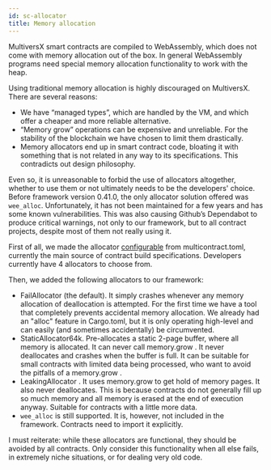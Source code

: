 ```yaml
---
id: sc-allocator
title: Memory allocation
---
```


[comment]: # (mx-abstract)

MultiversX smart contracts are compiled to WebAssembly, which does not come with memory allocation out of the box. In general WebAssembly programs need special memory allocation functionality to work with the heap.

Using traditional memory allocation is highly discouraged on MultiversX. There are several reasons:
- We have “managed types”, which are handled by the VM, and which offer a cheaper and more reliable alternative.
- “Memory grow” operations can be expensive and unreliable. For the stability of the blockchain we have chosen to limit them drastically.
- Memory allocators end up in smart contract code, bloating it with something that is not related in any way to its specifications. This contradicts out design philosophy.

Even so, it is unreasonable to forbid the use of allocators altogether, whether to use them or not ultimately needs to be the developers' choice. Before framework version 0.41.0, the only allocator solution offered was `wee_alloc`. Unfortunately, it has not been maintained for a few years and has some known vulnerabilities. This was also causing Github’s Dependabot to produce critical warnings, not only to our framework, but to all contract projects, despite most of them not really using it.

First of all, we made the allocator [configurable](/developers/meta/sc-config#single-contract-configuration) from multicontract.toml, currently the main source of contract build specifications. Developers currently have 4 allocators to choose from.

Then, we added the following allocators to our framework:
- FailAllocator (the default). It simply crashes whenever any memory allocation of deallocation is attempted. For the first time we have a tool that completely prevents accidental memory allocation. We already had an "alloc" feature in Cargo.toml, but it is only operating high-level and can easily (and sometimes accidentally) be circumvented.
- StaticAllocator64k. Pre-allocates a static 2-page buffer, where all memory is allocated. It can never call memory.grow . It never deallocates and crashes when the buffer is full. It can be suitable for small contracts with limited data being processed, who want to avoid the pitfalls of a memory.grow .
- LeakingAllocator . It uses memory.grow to get hold of memory pages. It also never deallocates. This is because contracts do not generally fill up so much memory and all memory is erased at the end of execution anyway. Suitable for contracts with a little more data.
- `wee_alloc` is still supported. It is, however, not included in the framework. Contracts need to import it explicitly.

I must reiterate: while these allocators are functional, they should be avoided by all contracts. Only consider this functionality when all else fails, in extremely niche situations, or for dealing very old code.